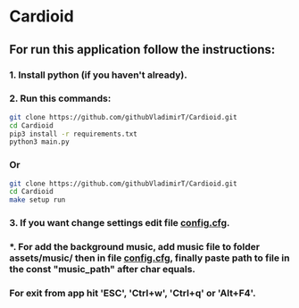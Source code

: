 # Cardioid

## For run this application follow the instructions:

### 1. Install python (if you haven't already).

### 2. Run this commands:
``` bash
git clone https://github.com/githubVladimirT/Cardioid.git
cd Cardioid
pip3 install -r requirements.txt
python3 main.py
```

### Or
```bash
git clone https://github.com/githubVladimirT/Cardioid.git
cd Cardioid
make setup run
```

### 3. If you want change settings edit file [config.cfg](https://github.com/githubVladimirT/Cardioid/blob/main/config.cfg).

### *. For add the background music, add music file to folder assets/music/ then in file [config.cfg](https://github.com/githubVladimirT/Cardioid/blob/main/config.cfg), finally paste path to file in the const "music_path" after char equals.

### For exit from app hit 'ESC', 'Ctrl+w', 'Ctrl+q' or 'Alt+F4'.
